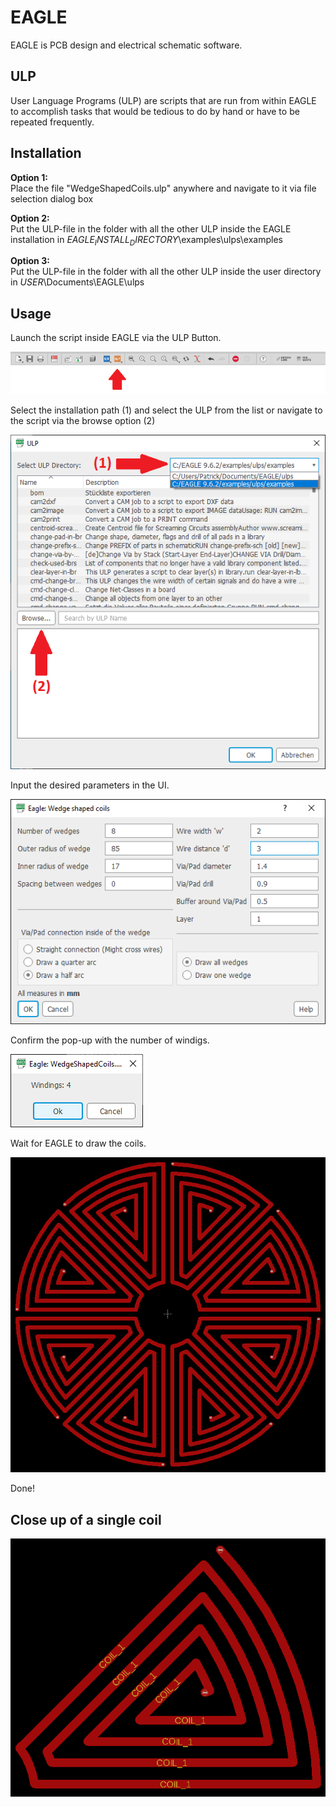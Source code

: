 # EAGLE

EAGLE is PCB design and electrical schematic software.

## ULP
User Language Programs (ULP) are scripts that are run from within EAGLE to accomplish tasks that would be tedious to do by hand or have to be repeated frequently.

## Installation
**Option 1:**<br />
Place the file "WedgeShapedCoils.ulp" anywhere and navigate to it via file selection dialog box 

**Option 2:**<br />
Put the ULP-file in the folder with all the other ULP inside the EAGLE installation in $EAGLE_INSTALL_DIRECTORY$\examples\ulps\examples

**Option 3:**<br />
Put the ULP-file in the folder with all the other ULP inside the user directory in $USER$\Documents\EAGLE\ulps

## Usage
Launch the script inside EAGLE via the ULP Button.

![](images/ULP_Button.png)



Select the installation path (1) and select the ULP from the list or navigate to the script via the browse option (2) 

![](images/EagleSelectULP.png)


Input the desired parameters in the UI.

![](images/UI_Screenshot2.png)



Confirm the pop-up with the number of windigs. 

![](images/WindingsConfirmation.png)



Wait for EAGLE to draw the coils.

![](images/ExampleLayout.png)


Done!


## Close up of a single coil
![](images/ExampleLayout2.png)

